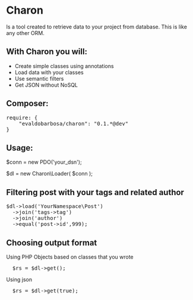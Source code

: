 Charon
======

Is a tool created to retrieve data to your project from database. This is like any other ORM.

With Charon you will:
-------------------------
* Create simple classes using annotations
* Load data with your classes
* Use semantic filters
* Get JSON without NoSQL

Composer:
---
<pre>
require: {
	"evaldobarbosa/charon": "0.1.*@dev"
}
</pre>

Usage:
-------------------------
$conn = new PDO('your_dsn');

$dl = new Charon\Loader( $conn );

Filtering post with your tags and related author
---

<pre>
$dl->load('YourNamespace\Post')
  ->join('tags->tag')
  ->join('author')
  ->equal('post->id',999);
</pre>
  
Choosing output format
---

Using PHP Objects based on classes that you wrote

<pre>
  $rs = $dl->get();
</pre>

Using json

<pre>
  $rs = $dl->get(true);
</pre>
